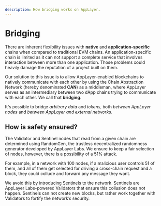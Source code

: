 ```yaml
---
description: How bridging works on AppLayer.
---
```


# Bridging

There are inherent flexibility issues with **native** and **application-specific** chains when compared to traditional EVM chains. An application-specific chain is limited as it can not support a complete service that involves interaction between more than one application. Those problems could heavily damage the reputation of a project built on them.

Our solution to this issue is to allow AppLayer-enabled blockchains to natively communicate with each other by using the Chain Abstraction Network (hereby denominated **CAN**) as a middleman, where AppLayer serves as an intermediary between two dApp chains trying to communicate with each other. We call that **bridging**.

It's possible to bridge *arbitrary data* and *tokens*, both *between AppLayer nodes* and *between AppLayer and external networks*.

## How is safety ensured?

The Validator and Sentinel nodes that read from a given chain are determined using RandomGen, the trustless decentralized randomness generator developed by AppLayer Labs. We ensure to keep a fair selection of nodes, however, there is a possibility of a 51% attack.

For example, in a network with 100 nodes, if a malicious user controls 51 of them, and all of them get selected for driving a cross-chain request and a block, they could collude and forward any message they want.

We avoid this by introducing Sentinels to the network. Sentinels are AppLayer Labs-powered Validators that ensure this collusion does not happen. Sentinels can not create new blocks, but rather work together with Validators to fortify the network’s security.

